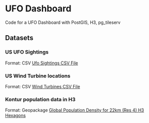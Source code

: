 #  UFO Dashboard
Code for a UFO Dashboard with PostGIS, H3, pg_tileserv

## Datasets

### US UFO Sightings

Format: CSV
[Ufo Sightings CSV File](https://corgis-edu.github.io/corgis/csv/ufo_sightings/)

### US Wind Turbine locations

Format: CSV
[Wind Turbines CSV File](https://corgis-edu.github.io/corgis/csv/wind_turbines/)

### Kontur population data in H3

Format: Geopackage
[Global Population Density for 22km (Res 4) H3 Hexagons](https://data.humdata.org/dataset/kontur-population-dataset-22km)
